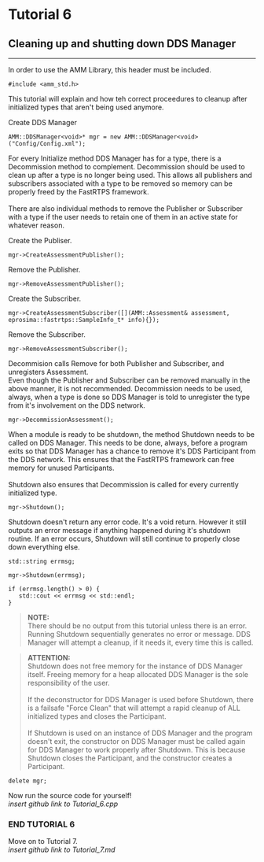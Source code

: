 

# Tutorial 6
## Cleaning up and shutting down DDS Manager

---

In order to use the AMM Library, this header must be included.
```
#include <amm_std.h>
```


This tutorial will explain and how teh correct proceedures to cleanup after initialized types that aren't being used anymore.


Create DDS Manager
```
AMM::DDSManager<void>* mgr = new AMM::DDSManager<void>("Config/Config.xml");
```


For every Initialize method DDS Manager has for a type, there is a Decommission method to complement. Decommission should be used to clean up after a type is no longer being used. This allows all publishers and subscribers associated with a type to be removed so memory
can be properly freed by the FastRTPS framework.
\
\
There are also individual methods to remove the Publisher or Subscriber with a type if the user needs to retain one of them in an active state for whatever reason.


Create the Publiser.
```
mgr->CreateAssessmentPublisher();
```

Remove the Publisher.
```
mgr->RemoveAssessmentPublisher();
```

Create the Subscriber.
```
mgr->CreateAssessmentSubscriber([](AMM::Assessment& assessment, eprosima::fastrtps::SampleInfo_t* info){});
```

Remove the Subscriber.
```
mgr->RemoveAssessmentSubscriber();
```

Decommision calls Remove for both Publisher and Subscriber, and unregisters Assessment.\
Even though the Publisher and Subscriber can be removed manually in the above manner, it is not recommended. Decommission needs to be used, always, when a type is done so DDS Manager is told to unregister the type from it's involvement on the DDS network.
```
mgr->DecommissionAssessment();
```

When a module is ready to be shutdown, the method Shutdown needs to be called on DDS Manager. This needs to be done, always, before a program exits so that DDS Manager has a chance to remove it's DDS Participant from the DDS network. This ensures that the FastRTPS framework can free memory for unused Participants.
\
\
Shutdown also ensures that Decommission is called for every currently initialized type.
```
mgr->Shutdown();
```


Shutdown doesn't return any error code. It's a void return. However it still outputs an error message if anything happened during it's shutdown routine. If an error occurs, Shutdown will still continue to properly close down everything else.
```
std::string errmsg;

mgr->Shutdown(errmsg);

if (errmsg.length() > 0) {
   std::cout << errmsg << std::endl;
}
```

> **NOTE:**\
There should be no output from this tutorial unless there is an error.
Running Shutdown sequentially generates no error or message.
DDS Manager will attempt a cleanup, if it needs it, every time this is called.


> **ATTENTION:**\
Shutdown does not free memory for the instance of DDS Manager itself. Freeing memory for a heap allocated DDS Manager is the sole responsibility of the user.
\
\
If the deconstructor for DDS Manager is used before Shutdown, there is a failsafe "Force Clean" that will attempt a rapid cleanup of ALL initialized types and closes the Participant.
\
\
If Shutdown is used on an instance of DDS Manager and the program doesn't exit, the constructor on DDS Manager must be called again for DDS Manager to work properly after Shutdown. This is because Shutdown closes the Participant, and the constructor creates a Participant.

```
delete mgr;
```

Now run the source code for yourself!\
_insert github link to Tutorial_6.cpp_

### END TUTORIAL 6

Move on to Tutorial 7.\
_insert github link to Tutorial_7.md_
